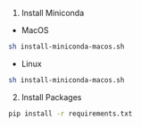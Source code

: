 1. Install Miniconda

- MacOS
```bash
sh install-miniconda-macos.sh
``` 

- Linux
```bash
sh install-miniconda-macos.sh
``` 

2. Install Packages

```bash
pip install -r requirements.txt
```
  